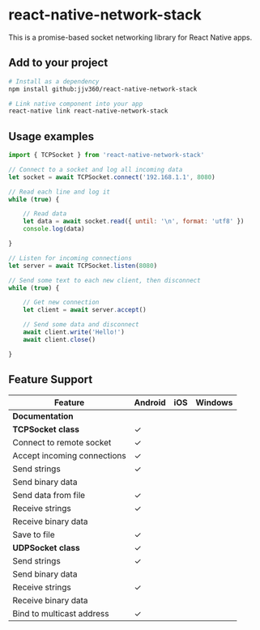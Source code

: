 
# react-native-network-stack

This is a promise-based socket networking library for React Native apps.

## Add to your project

``` bash
# Install as a dependency
npm install github:jjv360/react-native-network-stack

# Link native component into your app
react-native link react-native-network-stack
```

## Usage examples
```javascript
import { TCPSocket } from 'react-native-network-stack' 

// Connect to a socket and log all incoming data
let socket = await TCPSocket.connect('192.168.1.1', 8080)

// Read each line and log it
while (true) {

	// Read data
	let data = await socket.read({ until: '\n', format: 'utf8' })
	console.log(data)

}
```

```javascript
// Listen for incoming connections
let server = await TCPSocket.listen(8080)

// Send some text to each new client, then disconnect
while (true) {

	// Get new connection
	let client = await server.accept()

	// Send some data and disconnect
	await client.write('Hello!')
	await client.close()

}
```

## Feature Support

Feature                         | Android | iOS | Windows
--------------------------------|---------|-----|----------
**Documentation**               |         |     |   
**TCPSocket class**             | ✓       |     |   
Connect to remote socket        | ✓        |     | 
Accept incoming connections     | ✓       |     |   
Send strings                    | ✓        |     |  
Send binary data                |         |     |   
Send data from file             | ✓        |     |   
Receive strings                 | ✓        |     |   
Receive binary data             |         |     |   
Save to file                    | ✓        |     |
**UDPSocket class**             | ✓       |     |   
Send strings                    | ✓       |     |   
Send binary data                |         |     |   
Receive strings                 | ✓       |     |   
Receive binary data             |         |     |   
Bind to multicast address       | ✓       |     |   